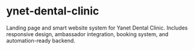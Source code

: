 # ynet-dental-clinic
Landing page and smart website system for Yanet Dental Clinic. Includes responsive design, ambassador integration, booking system, and automation-ready backend.
